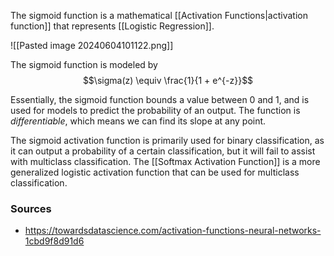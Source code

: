 The sigmoid function is a mathematical [[Activation Functions|activation function]] that represents [[Logistic Regression]].

![[Pasted image 20240604101122.png]]

The sigmoid function is modeled by
$$\sigma(z) \equiv \frac{1}{1 + e^{-z}}$$

Essentially, the sigmoid function bounds a value between 0 and 1, and is used for models to predict the probability of an output. The function is *differentiable*, which means we can find its slope at any point.

The sigmoid activation function is primarily used for binary classification, as it can output a probability of a certain classification, but it will fail to assist with multiclass classification. The [[Softmax Activation Function]] is a more generalized logistic activation function that can be used for multiclass classification.

### Sources
- https://towardsdatascience.com/activation-functions-neural-networks-1cbd9f8d91d6